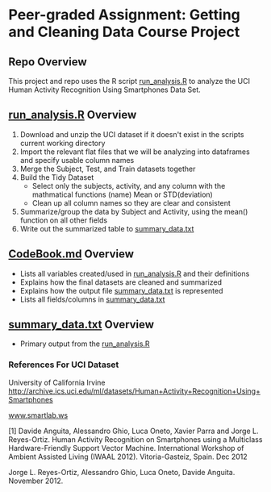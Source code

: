 # Peer-graded Assignment: Getting and Cleaning Data Course Project

## Repo Overview

This project and repo uses the R script [run_analysis.R](https://github.com/gitlabsbetter/getting_and_cleaning_data_final/blob/main/run_analysis.R) to analyze the UCI Human Activity Recognition Using Smartphones Data Set.

## [run_analysis.R](https://github.com/gitlabsbetter/getting_and_cleaning_data_final/blob/main/run_analysis.R) Overview

1. Download and unzip the UCI dataset if it doesn't exist in the scripts current working directory
2. Import the relevant flat files that we will be analyzing into dataframes and specify usable column names
3. Merge the Subject, Test, and Train datasets together
4. Build the Tidy Dataset
    - Select only the subjects, activity, and any column with the mathmatical functions (name) Mean or STD(deviation)
    - Clean up all column names so they are clear and consistent
5. Summarize/group the data by Subject and Activity, using the mean() function on all other fields
6. Write out the summarized table to [summary_data.txt](https://github.com/gitlabsbetter/getting_and_cleaning_data_final/blob/main/summary_data.txt)


## [CodeBook.md](https://github.com/gitlabsbetter/getting_and_cleaning_data_final/blob/main/CodeBook.md) Overview
- Lists all variables created/used in [run_analysis.R](https://github.com/gitlabsbetter/getting_and_cleaning_data_final/blob/main/run_analysis.R) and their definitions
- Explains how the final datasets are cleaned and summarized
- Explains how the output file [summary_data.txt](https://github.com/gitlabsbetter/getting_and_cleaning_data_final/blob/main/summary_data.txt) is represented
- Lists all fields/columns in [summary_data.txt](https://github.com/gitlabsbetter/getting_and_cleaning_data_final/blob/main/summary_data.txt)

## [summary_data.txt](https://github.com/gitlabsbetter/getting_and_cleaning_data_final/blob/main/summary_data.txt) Overview
- Primary output from the [run_analysis.R](https://github.com/gitlabsbetter/getting_and_cleaning_data_final/blob/main/run_analysis.R)

### References For UCI Dataset

University of California Irvine
http://archive.ics.uci.edu/ml/datasets/Human+Activity+Recognition+Using+Smartphones

www.smartlab.ws

[1] Davide Anguita, Alessandro Ghio, Luca Oneto, Xavier Parra and Jorge L. Reyes-Ortiz. Human Activity Recognition on Smartphones using a Multiclass Hardware-Friendly Support Vector Machine. International Workshop of Ambient Assisted Living (IWAAL 2012). Vitoria-Gasteiz, Spain. Dec 2012

Jorge L. Reyes-Ortiz, Alessandro Ghio, Luca Oneto, Davide Anguita. November 2012.
